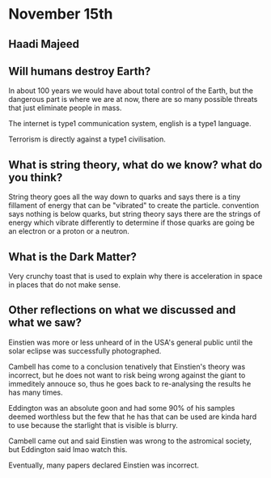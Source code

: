 # November 15th
## Haadi Majeed

## Will humans destroy Earth?
In about 100 years we would have about total control of the Earth, but the dangerous part is where we are at now, there are so many possible threats that just eliminate people in mass. 

The internet is type1 communication system, english is a type1 language.

Terrorism is directly against a type1 civilisation. 

## What is string theory, what do we know?  what do you think?
String theory goes all the way down to quarks and says there is a tiny fillament of energy that can be "vibrated" to create the particle. convention says nothing is below quarks, but string theory says there are the strings of energy which vibrate differently to determine if those quarks are going be an electron or a proton or a neutron.  


## What is the Dark Matter?

Very crunchy toast that is used to explain why there is acceleration in space in places that do not make sense.

## Other reflections on what we discussed and what we saw?
Einstien was more or less unheard of in the USA's general public until the solar eclipse was successfully photographed. 

Cambell has come to a conclusion tenatively that Einstien's theory was incorrect, but he does not want to risk being wrong against the giant to immeditely annouce so, thus he goes back to re-analysing the results he has many times. 

Eddington was an absolute goon and had some 90% of his samples deemed worthless but the few that he has that can be used are kinda hard to use because the starlight that is visible is blurry. 

Cambell came out and said Einstien was wrong to the astromical society, but Eddington said lmao watch this. 

Eventually, many papers declared Einstien was incorrect. 